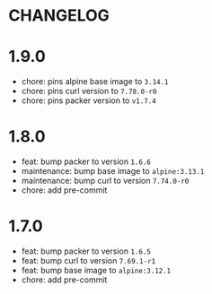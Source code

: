 # CHANGELOG

# 1.9.0

* chore: pins alpine base image to `3.14.1`
* chore: pins curl version to `7.78.0-r0`
* chore: pins packer version to `v1.7.4`

# 1.8.0

* feat: bump packer to version `1.6.6`
* maintenance: bump base image to `alpine:3.13.1`
* maintenance: bump curl to version `7.74.0-r0`
* chore: add pre-commit

# 1.7.0

* feat: bump packer to version `1.6.5`
* feat: bump curl to version `7.69.1-r1`
* feat: bump base image to `alpine:3.12.1`
* chore: add pre-commit
